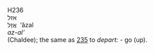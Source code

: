 <body>
  <p>H236<br>  אזל  <br> אֲזַל  ‎  ‘ăzal  <br><i>az-al‘ </i><br>(Chaldee); the same as <a href="h0235.htm">235</a>  to <i>depart: - </i>go (up).<br></p>
 </body>